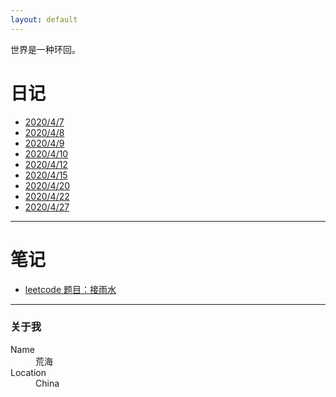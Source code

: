```yaml
---
layout: default
---
```


世界是一种环回。

# 日记

*   [2020/4/7](./dairy/20200407.html)
*   [2020/4/8](./dairy/20200408.html)
*   [2020/4/9](./dairy/20200409.html)
*   [2020/4/10](./dairy/20200410.html)
*   [2020/4/12](./dairy/20200412.html)
*   [2020/4/15](./dairy/20200415.html)
*   [2020/4/20](./dairy/20200420.html)
*   [2020/4/22](./dairy/20200422.html)
*   [2020/4/27](./dairy/20200427.html)

* * *

# 笔记

*   [leetcode 题目：接雨水](./note/接雨水.html)

* * *

### 关于我

<dl>
<dt>Name</dt>
<dd>荒海</dd>
<dt>Location</dt>
<dd>China</dd>
</dl>

